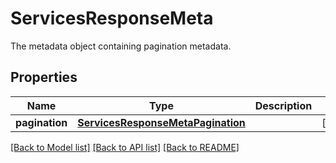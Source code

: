 # ServicesResponseMeta

The metadata object containing pagination metadata.
## Properties
Name | Type | Description | Notes
------------ | ------------- | ------------- | -------------
**pagination** | [**ServicesResponseMetaPagination**](ServicesResponseMetaPagination.md) |  | [optional] 

[[Back to Model list]](README.md#documentation-for-models) [[Back to API list]](README.md#documentation-for-api-endpoints) [[Back to README]](README.md)


